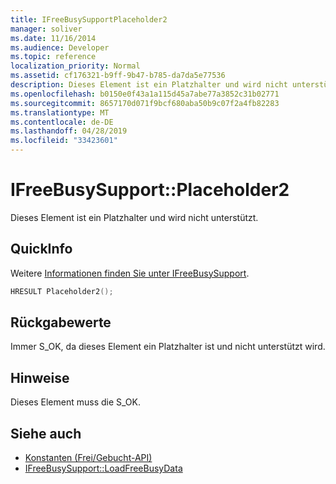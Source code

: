 ```yaml
---
title: IFreeBusySupportPlaceholder2
manager: soliver
ms.date: 11/16/2014
ms.audience: Developer
ms.topic: reference
localization_priority: Normal
ms.assetid: cf176321-b9ff-9b47-b785-da7da5e77536
description: Dieses Element ist ein Platzhalter und wird nicht unterstützt.
ms.openlocfilehash: b0150e0f43a1a115d45a7abe77a3852c31b02771
ms.sourcegitcommit: 8657170d071f9bcf680aba50b9c07f2a4fb82283
ms.translationtype: MT
ms.contentlocale: de-DE
ms.lasthandoff: 04/28/2019
ms.locfileid: "33423601"
---
```

# <a name="ifreebusysupportplaceholder2"></a>IFreeBusySupport::Placeholder2

Dieses Element ist ein Platzhalter und wird nicht unterstützt.
  
## <a name="quick-info"></a>QuickInfo

Weitere [Informationen finden Sie unter IFreeBusySupport](ifreebusysupport.md).
  
```cpp
HRESULT Placeholder2();
```

## <a name="return-values"></a>Rückgabewerte

Immer S_OK, da dieses Element ein Platzhalter ist und nicht unterstützt wird.
  
## <a name="remarks"></a>Hinweise

Dieses Element muss die S_OK.
  
## <a name="see-also"></a>Siehe auch

- [Konstanten (Frei/Gebucht-API)](constants-free-busy-api.md)  
- [IFreeBusySupport::LoadFreeBusyData](ifreebusysupport-loadfreebusydata.md)

